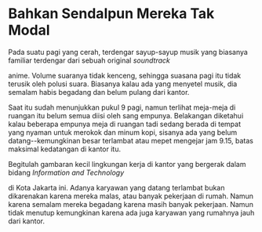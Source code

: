 # Bahkan Sendalpun Mereka Tak Modal

Pada suatu pagi yang cerah, terdengar sayup-sayup musik yang biasanya familiar terdengar dari sebuah original *soundtrack*

anime. Volume suaranya tidak kenceng, sehingga suasana pagi itu tidak terusik oleh polusi suara. Biasanya kalau ada yang menyetel musik, dia semalam habis begadang dan belum pulang dari kantor.

Saat itu sudah menunjukkan pukul 9 pagi, namun terlihat meja-meja di ruangan itu belum semua diisi oleh sang empunya. Belakangan diketahui kalau beberapa empunya meja di ruangan tadi sedang berada di tempat yang nyaman untuk merokok dan minum kopi, sisanya ada yang belum datang--kemungkinan besar terlambat atau mepet mengejar jam 9.15, batas maksimal kedatangan di kantor itu.

Begitulah gambaran kecil lingkungan kerja di kantor yang bergerak dalam bidang *Information and Technology*

di Kota Jakarta ini. Adanya karyawan yang datang terlambat bukan dikarenakan karena mereka malas, atau banyak pekerjaan di rumah. Namun karena semalam mereka begadang karena masih banyak pekerjaan. Namun tidak menutup kemungkinan karena ada juga karyawan yang rumahnya jauh dari kantor.